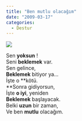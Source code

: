 ```yaml
---
title: "Ben mutlu olacağım"
date: "2009-03-17"
categories: 
  - Destur
---
```


![](/uploads/image/beklemek.jpg)

Sen **yoksun** !  
Seni **beklemek** var.  
Sen gelince,  
**Beklemek** bitiyor ya…  
İşte o **kötü.  
**Sonra gidiyorsun,  
İşte **o iyi**, yeniden  
**Beklemek** başlayacak.  
Belki **uzun** bir zaman,  
Ve ben **mutlu** olacağım.

